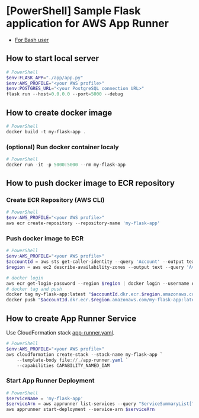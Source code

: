 # [PowerShell] Sample Flask application for AWS App Runner

* [For Bash user](./README.md)

## How to start local server

```powershell
# PowerShell
$env:FLASK_APP="./app/app.py"
$env:AWS_PROFILE="<your AWS profile>"
$env:POSTGRES_URL="<your PostgreSQL connection URL>"
flask run --host=0.0.0.0 --port=5000 --debug
```

## How to create docker image

```powershell
# PowerShell
docker build -t my-flask-app .
```

### (optional) Run docker container localy

```powershell
# PowerShell
docker run -it -p 5000:5000 --rm my-flask-app
```

## How to push docker image to ECR repository

### Create ECR Repository (AWS CLI)

```powershell
# PowerShell
$env:AWS_PROFILE="<your AWS profile>"
aws ecr create-repository --repository-name 'my-flask-app'
```

### Push docker image to ECR

```powershell
# PowerShell 
$env:AWS_PROFILE="<your AWS profile>"
$accountId = aws sts get-caller-identity --query 'Account' --output text
$region = aws ec2 describe-availability-zones --output text --query 'AvailabilityZones[0].[RegionName]'

# docker login
aws ecr get-login-password --region $region | docker login --username AWS --password-stdin "$accountId.dkr.ecr.$region.amazonaws.com"
# docker tag and push
docker tag my-flask-app:latest "$accountId.dkr.ecr.$region.amazonaws.com/my-flask-app:latest"
docker push "$accountId.dkr.ecr.$region.amazonaws.com/my-flask-app:latest"
```

## How to create App Runner Service

Use CloudFormation stack [app-runner.yaml](./app-runner.yaml).

```powershell
# PowerShell 
$env:AWS_PROFILE="<your AWS profile>"
aws cloudformation create-stack --stack-name my-flask-app `
    --template-body file://./app-runner.yaml `
    --capabilities CAPABILITY_NAMED_IAM
```

### Start App Runner Deployment

```powershell
# PowerShell
$serviceName = 'my-flask-app'
$serviceArn = aws apprunner list-services --query "ServiceSummaryList[?ServiceName==``${serviceName}``].ServiceArn" --output text
aws apprunner start-deployment --service-arn $serviceArn
```
